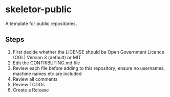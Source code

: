 # skeletor-public

A template for public repositories. 

## Steps

1. First decide whether the LICENSE should be Open Government Licence (OGL) Version 3 (default) or MIT
2. Edit the CONTRIBUTING.md file
3. Review each file before adding to this repository; ensure no usernames, machine names etc are included
4. Review all comments
5. Review TODOs
6. Create a Release
